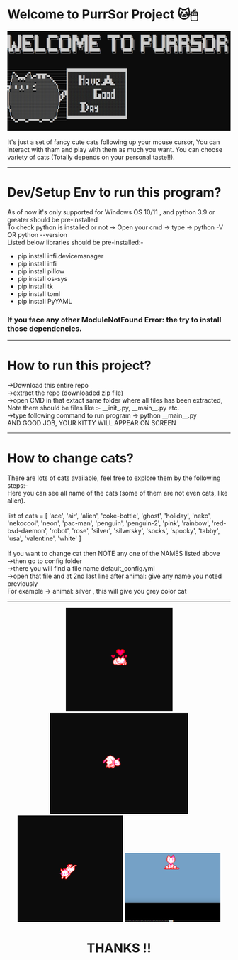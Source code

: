 <H1>Welcome to PurrSor Project 🐱🖱</H1> 
<p align="center"><img src="prrsor.PNG"/></p>
It's just a set of fancy cute cats following up your mouse cursor, You can interact with tham and play with them as much you want.
You can choose variety of cats (Totally depends on your personal taste!!).
<hr>
<H1>Dev/Setup Env to run this program?</H1>
As of now it's only supported for Windows OS 10/11 , and python 3.9 or greater should be pre-installed</br>
To check python is installed or not -> Open your cmd -> type -> python -V OR python --version</br>
Listed below libraries should be pre-installed:-</br>
<ul>
<li>pip install infi.devicemanager</li>
<li>pip install infi</li>
<li>pip install pillow</li>
<li>pip install os-sys</li>
<li>pip install tk</li>
<li>pip install toml</li>
<li>pip install PyYAML</li>
</ul>
<h3>If you face any other ModuleNotFound Error: the try to install those dependencies.</h3>
<hr>
<H1>How to run this project?</H1>
->Download this entire repo</br>
->extract the repo (downloaded zip file)</br>
->open CMD in that extact same folder where all files has been extracted, Note there should be files like :- __init_.py, __main__.py etc.</br>
->type following command to run program -> python __main__.py</br>
AND GOOD JOB, YOUR KITTY WILL APPEAR ON SCREEN</br>
<hr>
<H1>How to change cats?</H1>
There are lots of cats available, feel free to explore them by the following steps:-</br>
Here you can see all name of the cats (some of them are not even cats, like alien).</br></br>
list of cats = [
    'ace',
    'air',
    'alien',
    'coke-bottle',
    'ghost',
    'holiday',
    'neko',
    'nekocool',
    'neon',
    'pac-man',
    'penguin',
    'penguin-2',
    'pink',
    'rainbow',
    'red-bsd-daemon',
    'robot',
    'rose',
    'silver',
    'silversky',
    'socks',
    'spooky',
    'tabby',
    'usa',
    'valentine',
    'white'
]
</br></br>
 If you want to change cat then NOTE any one of the NAMES listed above</br>
 ->then go to config folder</br>
 ->there you will find a file name default_config.yml</br>
 ->open that file and at 2nd last line after animal: give any name you noted previously</br>
 For example ->  animal: silver , this will give you grey color cat</br>
 <hr>
 <p align="center">
 <img src="Screenshot (730).png"/>
 <img src="Screenshot (731).png"/>
 <img src="Screenshot (732).png"/>
 <img src="Screenshot (734).png"/>
 </p>
 <H1 align="center">THANKS !!</H1>
